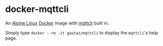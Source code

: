 # docker-mqttcli

An [Alpine Linux](https://alpinelinux.org) [Docker](https://www.docker.com/) image with [mqttcli](https://github.com/shirou/mqttcli) built in.

Simply type `docker --rm -it gautaz/mqttcli` to display the `mqttcli`'s help page.
